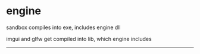 # engine
<p> sandbox compiles into exe, includes engine dll </p>
<p> imgui and glfw get compiled into lib, which engine includes </p>

---
